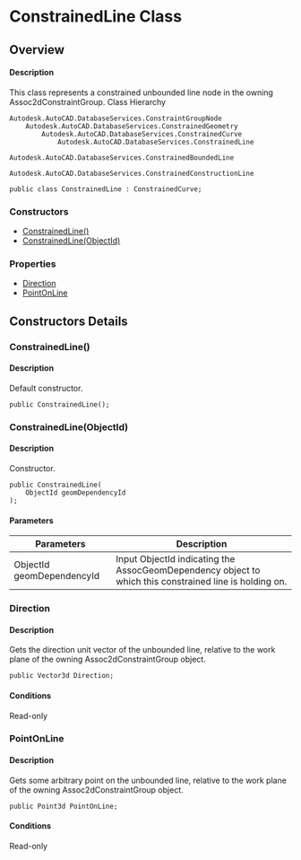 # ConstrainedLine Class

## Overview

#### Description
This class represents a constrained unbounded line node in the owning Assoc2dConstraintGroup.
Class Hierarchy
```text
Autodesk.AutoCAD.DatabaseServices.ConstraintGroupNode
    Autodesk.AutoCAD.DatabaseServices.ConstrainedGeometry
        Autodesk.AutoCAD.DatabaseServices.ConstrainedCurve
            Autodesk.AutoCAD.DatabaseServices.ConstrainedLine
                Autodesk.AutoCAD.DatabaseServices.ConstrainedBoundedLine
                Autodesk.AutoCAD.DatabaseServices.ConstrainedConstructionLine
```

```text
public class ConstrainedLine : ConstrainedCurve;
```

### Constructors

- [ConstrainedLine()](#constrainedline())
- [ConstrainedLine(ObjectId)](#constrainedline(objectid))

### Properties

- [Direction](#direction)
- [PointOnLine](#pointonline)


## Constructors Details

### ConstrainedLine()

#### Description
Default constructor.
```text
public ConstrainedLine();
```

### ConstrainedLine(ObjectId)

#### Description
Constructor.
```text
public ConstrainedLine(
    ObjectId geomDependencyId
);
```

#### Parameters
| Parameters | Description |
| --- | --- |
| ObjectId geomDependencyId | Input ObjectId indicating the AssocGeomDependency object to which this constrained line is holding on. |

### Direction

#### Description
Gets the direction unit vector of the unbounded line, relative to the work plane of the owning Assoc2dConstraintGroup object.
```text
public Vector3d Direction;
```

#### Conditions
Read-only
### PointOnLine

#### Description
Gets some arbitrary point on the unbounded line, relative to the work plane of the owning Assoc2dConstraintGroup object.
```text
public Point3d PointOnLine;
```

#### Conditions
Read-only